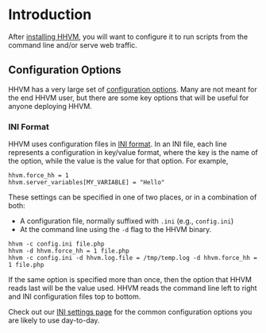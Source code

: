 # Introduction

After [installing HHVM](/docs/hhvm/installation/introduction), you will want to configure it to run scripts from the command line and/or serve web traffic.

## Configuration Options

HHVM has a very large set of [configuration options](/docs/hhvm/configuration/INI-settings). Many are not meant for the end HHVM user, but there are some key options that will be useful for anyone deploying HHVM.

### INI Format

HHVM uses configuration files in [INI format](https://en.wikipedia.org/wiki/INI_file). In an INI file, each line represents a configuration in key/value format, where the key is the name of the option, while the value is the value for that option. For example,

```
hhvm.force_hh = 1
hhvm.server_variables[MY_VARIABLE] = "Hello"
```

These settings can be specified in one of two places, or in a combination of both:

* A configuration file, normally suffixed with `.ini` (e.g., `config.ini`)
* At the command line using the `-d` flag to the HHVM binary.

```
hhvm -c config.ini file.php
hhvm -d hhvm.force_hh = 1 file.php
hhvm -c config.ini -d hhvm.log.file = /tmp/temp.log -d hhvm.force_hh = 1 file.php
```

If the same option is specified more than once, then the option that HHVM reads last will be the value used. HHVM reads the command line left to right and INI configuration files top to bottom.

Check out our [INI settings page](/docs/hhvm/configuration/INI-settings#common-options) for the common configuration options you are likely to use day-to-day.
